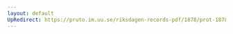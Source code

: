 ```yaml
---
layout: default
UpRedirect: https://pruto.im.uu.se/riksdagen-records-pdf/1878/prot-1878--fk--019/prot-1878--fk--019_007.pdf
---
```

